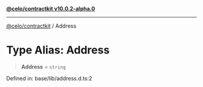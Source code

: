 [**@celo/contractkit v10.0.2-alpha.0**](../README.md)

***

[@celo/contractkit](../globals.md) / Address

# Type Alias: Address

> **Address** = `string`

Defined in: base/lib/address.d.ts:2

